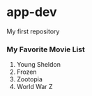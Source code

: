 # app-dev
My first repository
### My Favorite Movie List
1. Young Sheldon
2. Frozen
3. Zootopia
4. World War Z
